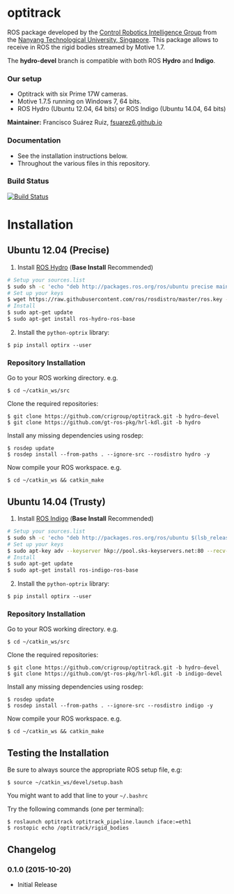 optitrack
=========

ROS package developed by the [Control Robotics Intelligence Group](http://www.ntu.edu.sg/home/cuong/) from the [Nanyang Technological University, Singapore](http://www.ntu.edu.sg). This package allows to receive in ROS the rigid bodies streamed by Motive 1.7.

The **hydro-devel** branch is compatible with both ROS **Hydro** and **Indigo**.

### Our setup
  * Optitrack with six Prime 17W cameras.
  * Motive 1.7.5 running on Windows 7, 64 bits.
  * ROS Hydro (Ubuntu 12.04, 64 bits) or ROS Indigo (Ubuntu 14.04, 64 bits)

**Maintainer:** Francisco Suárez Ruiz, [fsuarez6.github.io](fsuarez6.github.io)

### Documentation
  * See the installation instructions below.
  * Throughout the various files in this repository.
  
### Build Status

[![Build Status](https://travis-ci.org/crigroup/optitrack.png?branch=hydro-devel)](https://travis-ci.org/crigroup/optitrack)


# Installation

## Ubuntu 12.04 (Precise)

  1. Install [ROS Hydro](http://wiki.ros.org/hydro/Installation/Ubuntu) (**Base Install** Recommended)
```bash
# Setup your sources.list
$ sudo sh -c 'echo "deb http://packages.ros.org/ros/ubuntu precise main" > /etc/apt/sources.list.d/ros-latest.list'
# Set up your keys
$ wget https://raw.githubusercontent.com/ros/rosdistro/master/ros.key -O - | sudo apt-key add -
# Install
$ sudo apt-get update
$ sudo apt-get install ros-hydro-ros-base
``` 
  2. Install the `python-optrix` library:
```
$ pip install optirx --user
``` 

### Repository Installation

Go to your ROS working directory. e.g.
```
$ cd ~/catkin_ws/src
``` 
Clone the required repositories:
```
$ git clone https://github.com/crigroup/optitrack.git -b hydro-devel
$ git clone https://github.com/gt-ros-pkg/hrl-kdl.git -b hydro
``` 
Install any missing dependencies using rosdep:
```
$ rosdep update
$ rosdep install --from-paths . --ignore-src --rosdistro hydro -y
``` 
Now compile your ROS workspace. e.g.
```
$ cd ~/catkin_ws && catkin_make
``` 

## Ubuntu 14.04 (Trusty)

  1. Install [ROS Indigo](http://wiki.ros.org/indigo/Installation/Ubuntu) (**Base Install** Recommended)
```bash
# Setup your sources.list
$ sudo sh -c 'echo "deb http://packages.ros.org/ros/ubuntu $(lsb_release -sc) main" > /etc/apt/sources.list.d/ros-latest.list'
# Set up your keys
$ sudo apt-key adv --keyserver hkp://pool.sks-keyservers.net:80 --recv-key 5523BAEEB01FA116
# Install
$ sudo apt-get update
$ sudo apt-get install ros-indigo-ros-base
``` 
  2. Install the `python-optrix` library:
```
$ pip install optirx --user
``` 

### Repository Installation

Go to your ROS working directory. e.g.
```
$ cd ~/catkin_ws/src
``` 
Clone the required repositories:
```
$ git clone https://github.com/crigroup/optitrack.git -b hydro-devel
$ git clone https://github.com/gt-ros-pkg/hrl-kdl.git -b indigo-devel
``` 
Install any missing dependencies using rosdep:
```
$ rosdep update
$ rosdep install --from-paths . --ignore-src --rosdistro indigo -y
``` 
Now compile your ROS workspace. e.g.
```
$ cd ~/catkin_ws && catkin_make
``` 

## Testing the Installation

Be sure to always source the appropriate ROS setup file, e.g:
```
$ source ~/catkin_ws/devel/setup.bash
``` 
You might want to add that line to your `~/.bashrc`

Try the following commands (one per terminal):
```
$ roslaunch optitrack optitrack_pipeline.launch iface:=eth1
$ rostopic echo /optitrack/rigid_bodies
``` 

## Changelog
### 0.1.0 (2015-10-20)
* Initial Release
